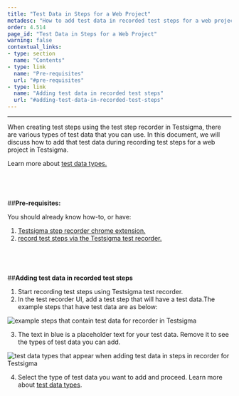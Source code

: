 ```yaml
---
title: "Test Data in Steps for a Web Project"
metadesc: "How to add test data in recorded test steps for a web project in Testsigma"
order: 4.514
page_id: "Test Data in Steps for a Web Project"
warning: false
contextual_links:
- type: section
  name: "Contents"
- type: link
  name: "Pre-requisites"
  url: "#pre-requisites"
- type: link
  name: "Adding test data in recorded test steps"
  url: "#adding-test-data-in-recorded-test-steps"
---
```


---

When creating test steps using the test step recorder in Testsigma, there are various types of test data that you can use. In this document, we will discuss how to add that test data during recording test steps for a web project in Testsigma. 

Learn more about [test data types.](https://testsigma.com/docs/test-data/types/overview/)

&emsp;
---
##**Pre-requisites:**

You should already know how-to, or have:

1. [Testsigma step recorder chrome extension.](https://testsigma.com/docs/test-step-recorder/install-chrome-extension/)
2. [record test steps via the Testsigma test recorder.](https://testsigma.com/docs/test-cases/create-steps-recorder/web-apps/overview/)

&emsp;
---
##**Adding test data in recorded test steps**

 1. Start recording test steps using Testsigma test recorder.
 2. In the test recorder UI, add a test step that will have a test data.The example steps that have test data are as below:

![example steps that contain test data for recorder in Testsigma](https://docs.testsigma.com/images/web-apps/test-data-example-steps-for-recorder-testsigma.png)

 3. The text in blue is a placeholder text for your test data. Remove it to see the types of test data you can add.

![test data types that appear when adding test data in steps in recorder for Testsigma](https://docs.testsigma.com/images/web-apps/test-data-types-test-data-in-recorder-steps-testsigma.png)

 
 4. Select the type of test data you want to add and proceed. Learn more about [test data types](https://testsigma.com/docs/test-data/types/overview/).



